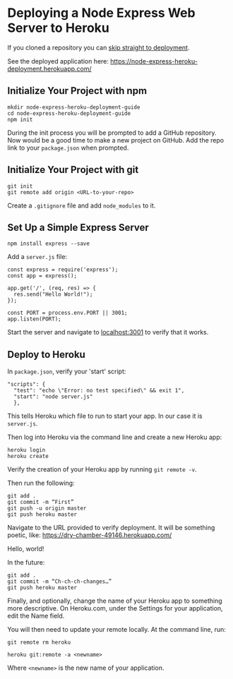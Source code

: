 # Deploying a Node Express Web Server to Heroku

If you cloned a repository you can [skip straight to deployment](#deploy-to-heroku).

See the deployed application here: https://node-express-heroku-deployment.herokuapp.com/


## Initialize Your Project with npm
```
mkdir node-express-heroku-deployment-guide
cd node-express-heroku-deployment-guide
npm init
```

During the init process you will be prompted to add a GitHub repository. Now would be a good time to make a new project on GitHub. Add the repo link to your `package.json` when prompted.


## Initialize Your Project with git

```
git init
git remote add origin <URL-to-your-repo>
```

Create a `.gitignore` file and add `node_modules` to it.


## Set Up a Simple Express Server

```
npm install express --save
```

Add a `server.js` file:

```
const express = require('express');
const app = express();

app.get('/', (req, res) => {
  res.send("Hello World!");
});

const PORT = process.env.PORT || 3001;
app.listen(PORT);
```

Start the server and navigate to [localhost:3001](http://localhost:3001) to verify that it works.


## Deploy to Heroku

In `package.json`, verify your 'start' script:
```
"scripts": {
  "test": "echo \"Error: no test specified\" && exit 1",
  "start": "node server.js"
  },
```

This tells Heroku which file to run to start your app. In our case it is `server.js`.

Then log into Heroku via the command line and create a new Heroku app:
```
heroku login
heroku create
```

Verify the creation of your Heroku app by running `git remote -v`.

Then run the following:
```
git add .
git commit -m “First”
git push -u origin master
git push heroku master
```

Navigate to the URL provided to verify deployment. It will be something poetic, like: https://dry-chamber-49146.herokuapp.com/

Hello, world!

In the future:
```
git add .
git commit -m “Ch-ch-ch-changes…”
git push heroku master
```

Finally, and optionally, change the name of your Heroku app to something more descriptive. On Heroku.com, under the Settings for your application, edit the Name field.

You will then need to update your remote locally. At the command line, run:
```
git remote rm heroku

heroku git:remote -a <newname>
```
Where `<newname>` is the new name of your application.
